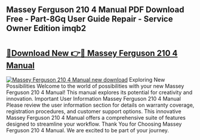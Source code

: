 ## Massey Ferguson 210 4 Manual PDF Download Free - Part-8Gq User Guide Repair - Service Owner Edition imqb2

# <h2><a href="http://bc47521.oget.top/?id=Massey+Ferguson+210+4+Manual">🔗Download New 👉🔴 Massey Ferguson 210 4 Manual</a></h2>

[![Massey Ferguson 210 4 Manual new download](https://i.imgur.com/5g1atiW.png)](http://bc47521.oget.top/?id=Massey+Ferguson+210+4+Manual)
Exploring New Possibilities Welcome to the world of possibilities with your new Massey Ferguson 210 4 Manual! This manual explores its potential for creativity and innovation. Important User Information Massey Ferguson 210 4 Manual Please review the user information section for details on warranty coverage, registration procedures, and customer support options. This innovative Massey Ferguson 210 4 Manual offers a comprehensive suite of features designed to streamline your workflow. Thank You for Choosing Massey Ferguson 210 4 Manual. We are excited to be part of your journey.
